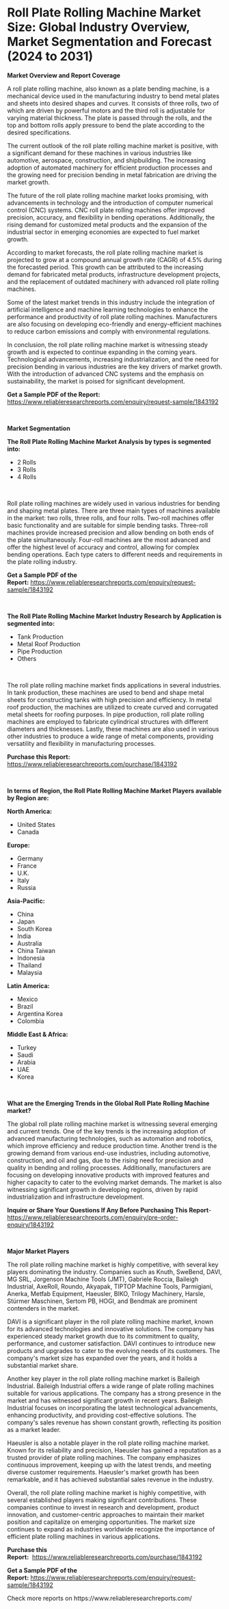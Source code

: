 <p><h1>Roll Plate Rolling Machine Market Size: Global Industry Overview, Market Segmentation and Forecast (2024 to 2031)</h1></p><p><strong>Market Overview and Report Coverage</strong></p>
<p><p>A roll plate rolling machine, also known as a plate bending machine, is a mechanical device used in the manufacturing industry to bend metal plates and sheets into desired shapes and curves. It consists of three rolls, two of which are driven by powerful motors and the third roll is adjustable for varying material thickness. The plate is passed through the rolls, and the top and bottom rolls apply pressure to bend the plate according to the desired specifications.</p><p>The current outlook of the roll plate rolling machine market is positive, with a significant demand for these machines in various industries like automotive, aerospace, construction, and shipbuilding. The increasing adoption of automated machinery for efficient production processes and the growing need for precision bending in metal fabrication are driving the market growth.</p><p>The future of the roll plate rolling machine market looks promising, with advancements in technology and the introduction of computer numerical control (CNC) systems. CNC roll plate rolling machines offer improved precision, accuracy, and flexibility in bending operations. Additionally, the rising demand for customized metal products and the expansion of the industrial sector in emerging economies are expected to fuel market growth.</p><p>According to market forecasts, the roll plate rolling machine market is projected to grow at a compound annual growth rate (CAGR) of 4.5% during the forecasted period. This growth can be attributed to the increasing demand for fabricated metal products, infrastructure development projects, and the replacement of outdated machinery with advanced roll plate rolling machines.</p><p>Some of the latest market trends in this industry include the integration of artificial intelligence and machine learning technologies to enhance the performance and productivity of roll plate rolling machines. Manufacturers are also focusing on developing eco-friendly and energy-efficient machines to reduce carbon emissions and comply with environmental regulations.</p><p>In conclusion, the roll plate rolling machine market is witnessing steady growth and is expected to continue expanding in the coming years. Technological advancements, increasing industrialization, and the need for precision bending in various industries are the key drivers of market growth. With the introduction of advanced CNC systems and the emphasis on sustainability, the market is poised for significant development.</p></p>
<p><strong>Get a Sample PDF of the Report:</strong> <a href="https://www.reliableresearchreports.com/enquiry/request-sample/1843192">https://www.reliableresearchreports.com/enquiry/request-sample/1843192</a></p>
<p>&nbsp;</p>
<p><strong>Market Segmentation</strong></p>
<p><strong>The Roll Plate Rolling Machine Market Analysis by types is segmented into:</strong></p>
<p><ul><li>2 Rolls</li><li>3 Rolls</li><li>4 Rolls</li></ul></p>
<p>&nbsp;</p>
<p><p>Roll plate rolling machines are widely used in various industries for bending and shaping metal plates. There are three main types of machines available in the market: two rolls, three rolls, and four rolls. Two-roll machines offer basic functionality and are suitable for simple bending tasks. Three-roll machines provide increased precision and allow bending on both ends of the plate simultaneously. Four-roll machines are the most advanced and offer the highest level of accuracy and control, allowing for complex bending operations. Each type caters to different needs and requirements in the plate rolling industry.</p></p>
<p><strong>Get a Sample PDF of the Report:</strong>&nbsp;<a href="https://www.reliableresearchreports.com/enquiry/request-sample/1843192">https://www.reliableresearchreports.com/enquiry/request-sample/1843192</a></p>
<p>&nbsp;</p>
<p><strong>The Roll Plate Rolling Machine Market Industry Research by Application is segmented into:</strong></p>
<p><ul><li>Tank Production</li><li>Metal Roof Production</li><li>Pipe Production</li><li>Others</li></ul></p>
<p>&nbsp;</p>
<p><p>The roll plate rolling machine market finds applications in several industries. In tank production, these machines are used to bend and shape metal sheets for constructing tanks with high precision and efficiency. In metal roof production, the machines are utilized to create curved and corrugated metal sheets for roofing purposes. In pipe production, roll plate rolling machines are employed to fabricate cylindrical structures with different diameters and thicknesses. Lastly, these machines are also used in various other industries to produce a wide range of metal components, providing versatility and flexibility in manufacturing processes.</p></p>
<p><strong>Purchase this Report:</strong>&nbsp; <a href="https://www.reliableresearchreports.com/purchase/1843192">https://www.reliableresearchreports.com/purchase/1843192</a></p>
<p>&nbsp;</p>
<p><strong>In terms of Region, the Roll Plate Rolling Machine Market Players available by Region are:</strong></p>
<p>
    <p> <strong> North America: </strong>
        <ul>
            <li>United States</li>
            <li>Canada</li>
        </ul>
        </p> 
    <p> <strong> Europe: </strong>
        <ul>
            <li>Germany</li>
            <li>France</li>
            <li>U.K.</li>
            <li>Italy</li>
            <li>Russia</li>
        </ul>
        </p> 
    <p> <strong> Asia-Pacific: </strong>
        <ul>
            <li>China</li>
            <li>Japan</li>
            <li>South Korea</li>
            <li>India</li>
            <li>Australia</li>
            <li>China Taiwan</li>
            <li>Indonesia</li>
            <li>Thailand</li>
            <li>Malaysia</li>
        </ul>
        </p> 
    <p> <strong> Latin America: </strong>
        <ul>
            <li>Mexico</li>
            <li>Brazil</li>
            <li>Argentina Korea</li>
            <li>Colombia</li>
        </ul>
        </p> 
    <p> <strong> Middle East & Africa: </strong>
        <ul>
            <li>Turkey</li>
            <li>Saudi</li>
            <li>Arabia</li>
            <li>UAE</li>
            <li>Korea</li>
        </ul>
    </p>
    </p>
<p>&nbsp;</p>
<p><strong>What are the Emerging Trends in the Global Roll Plate Rolling Machine market?</strong></p>
<p><p>The global roll plate rolling machine market is witnessing several emerging and current trends. One of the key trends is the increasing adoption of advanced manufacturing technologies, such as automation and robotics, which improve efficiency and reduce production time. Another trend is the growing demand from various end-use industries, including automotive, construction, and oil and gas, due to the rising need for precision and quality in bending and rolling processes. Additionally, manufacturers are focusing on developing innovative products with improved features and higher capacity to cater to the evolving market demands. The market is also witnessing significant growth in developing regions, driven by rapid industrialization and infrastructure development.</p></p>
<p><strong>Inquire or Share Your Questions If Any Before Purchasing This Report</strong>- <a href="https://www.reliableresearchreports.com/enquiry/pre-order-enquiry/1843192">https://www.reliableresearchreports.com/enquiry/pre-order-enquiry/1843192</a></p>
<p>&nbsp;</p>
<p><strong>Major Market Players</strong></p>
<p><p>The roll plate rolling machine market is highly competitive, with several key players dominating the industry. Companies such as Knuth, SweBend, DAVI, MG SRL, Jorgenson Machine Tools (JMT), Gabriele Roccia, Baileigh Industrial, AxeRoll, Roundo, Akyapak, TIPTOP Machine Tools, Parmigiani, Anerka, Metfab Equipment, Haeusler, BIKO, Trilogy Machinery, Harsle, Stürmer Maschinen, Sertom PB, HOGI, and Bendmak are prominent contenders in the market.</p><p>DAVI is a significant player in the roll plate rolling machine market, known for its advanced technologies and innovative solutions. The company has experienced steady market growth due to its commitment to quality, performance, and customer satisfaction. DAVI continues to introduce new products and upgrades to cater to the evolving needs of its customers. The company's market size has expanded over the years, and it holds a substantial market share.</p><p>Another key player in the roll plate rolling machine market is Baileigh Industrial. Baileigh Industrial offers a wide range of plate rolling machines suitable for various applications. The company has a strong presence in the market and has witnessed significant growth in recent years. Baileigh Industrial focuses on incorporating the latest technological advancements, enhancing productivity, and providing cost-effective solutions. The company's sales revenue has shown constant growth, reflecting its position as a market leader.</p><p>Haeusler is also a notable player in the roll plate rolling machine market. Known for its reliability and precision, Haeusler has gained a reputation as a trusted provider of plate rolling machines. The company emphasizes continuous improvement, keeping up with the latest trends, and meeting diverse customer requirements. Haeusler's market growth has been remarkable, and it has achieved substantial sales revenue in the industry.</p><p>Overall, the roll plate rolling machine market is highly competitive, with several established players making significant contributions. These companies continue to invest in research and development, product innovation, and customer-centric approaches to maintain their market position and capitalize on emerging opportunities. The market size continues to expand as industries worldwide recognize the importance of efficient plate rolling machines in various applications.</p></p>
<p><strong>Purchase this Report:</strong>&nbsp;&nbsp;<a href="https://www.reliableresearchreports.com/purchase/1843192">https://www.reliableresearchreports.com/purchase/1843192</a></p>
<p></p>
<p><strong>Get a Sample PDF of the Report:</strong>&nbsp;<a href="https://www.reliableresearchreports.com/enquiry/request-sample/1843192">https://www.reliableresearchreports.com/enquiry/request-sample/1843192</a></p>
<p>Check more reports on https://www.reliableresearchreports.com/</p>